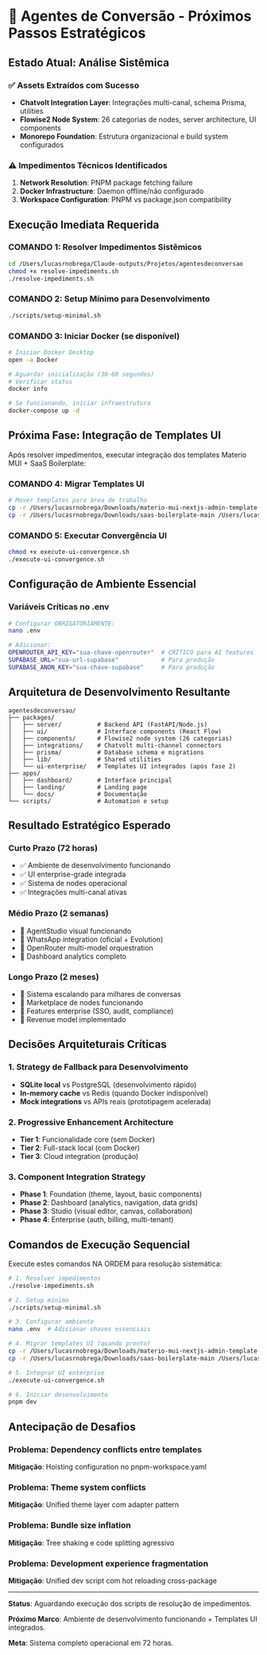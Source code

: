 # 🎯 Agentes de Conversão - Próximos Passos Estratégicos

## Estado Atual: Análise Sistêmica

### ✅ Assets Extraídos com Sucesso
- **Chatvolt Integration Layer**: Integrações multi-canal, schema Prisma, utilities
- **Flowise2 Node System**: 26 categorias de nodes, server architecture, UI components
- **Monorepo Foundation**: Estrutura organizacional e build system configurados

### ⚠️ Impedimentos Técnicos Identificados
1. **Network Resolution**: PNPM package fetching failure
2. **Docker Infrastructure**: Daemon offline/não configurado
3. **Workspace Configuration**: PNPM vs package.json compatibility

## Execução Imediata Requerida

### COMANDO 1: Resolver Impedimentos Sistêmicos
```bash
cd /Users/lucasrnobrega/Claude-outputs/Projetos/agentesdeconversao
chmod +x resolve-impediments.sh
./resolve-impediments.sh
```

### COMANDO 2: Setup Mínimo para Desenvolvimento
```bash
./scripts/setup-minimal.sh
```

### COMANDO 3: Iniciar Docker (se disponível)
```bash
# Iniciar Docker Desktop
open -a Docker

# Aguardar inicialização (30-60 segundos)
# Verificar status
docker info

# Se funcionando, iniciar infraestrutura
docker-compose up -d
```

## Próxima Fase: Integração de Templates UI

Após resolver impedimentos, executar integração dos templates Materio MUI + SaaS Boilerplate:

### COMANDO 4: Migrar Templates UI
```bash
# Mover templates para área de trabalho
cp -r /Users/lucasrnobrega/Downloads/materio-mui-nextjs-admin-template-free /Users/lucasrnobrega/Claude-outputs/Projetos/
cp -r /Users/lucasrnobrega/Downloads/saas-boilerplate-main /Users/lucasrnobrega/Claude-outputs/Projetos/
```

### COMANDO 5: Executar Convergência UI
```bash
chmod +x execute-ui-convergence.sh
./execute-ui-convergence.sh
```

## Configuração de Ambiente Essencial

### Variáveis Críticas no .env
```bash
# Configurar OBRIGATORIAMENTE:
nano .env

# Adicionar:
OPENROUTER_API_KEY="sua-chave-openrouter"  # CRÍTICO para AI features
SUPABASE_URL="sua-url-supabase"            # Para produção
SUPABASE_ANON_KEY="sua-chave-supabase"     # Para produção
```

## Arquitetura de Desenvolvimento Resultante

```
agentesdeconversao/
├── packages/
│   ├── server/          # Backend API (FastAPI/Node.js)
│   ├── ui/              # Interface components (React Flow)
│   ├── components/      # Flowise2 node system (26 categorias)
│   ├── integrations/    # Chatvolt multi-channel connectors
│   ├── prisma/          # Database schema e migrations
│   ├── lib/             # Shared utilities
│   └── ui-enterprise/   # Templates UI integrados (após fase 2)
├── apps/
│   ├── dashboard/       # Interface principal
│   ├── landing/         # Landing page
│   └── docs/            # Documentação
└── scripts/             # Automation e setup
```

## Resultado Estratégico Esperado

### Curto Prazo (72 horas)
- ✅ Ambiente de desenvolvimento funcionando
- ✅ UI enterprise-grade integrada
- ✅ Sistema de nodes operacional
- ✅ Integrações multi-canal ativas

### Médio Prazo (2 semanas)
- 🎯 AgentStudio visual funcionando
- 🎯 WhatsApp integration (oficial + Evolution)
- 🎯 OpenRouter multi-model orquestration
- 🎯 Dashboard analytics completo

### Longo Prazo (2 meses)
- 🚀 Sistema escalando para milhares de conversas
- 🚀 Marketplace de nodes funcionando
- 🚀 Features enterprise (SSO, audit, compliance)
- 🚀 Revenue model implementado

## Decisões Arquiteturais Críticas

### 1. Strategy de Fallback para Desenvolvimento
- **SQLite local** vs PostgreSQL (desenvolvimento rápido)
- **In-memory cache** vs Redis (quando Docker indisponível)
- **Mock integrations** vs APIs reais (prototipagem acelerada)

### 2. Progressive Enhancement Architecture
- **Tier 1**: Funcionalidade core (sem Docker)
- **Tier 2**: Full-stack local (com Docker)
- **Tier 3**: Cloud integration (produção)

### 3. Component Integration Strategy
- **Phase 1**: Foundation (theme, layout, basic components)
- **Phase 2**: Dashboard (analytics, navigation, data grids)
- **Phase 3**: Studio (visual editor, canvas, collaboration)
- **Phase 4**: Enterprise (auth, billing, multi-tenant)

## Comandos de Execução Sequencial

Execute estes comandos NA ORDEM para resolução sistemática:

```bash
# 1. Resolver impedimentos
./resolve-impediments.sh

# 2. Setup mínimo
./scripts/setup-minimal.sh

# 3. Configurar ambiente
nano .env  # Adicionar chaves essenciais

# 4. Migrar templates UI (quando pronto)
cp -r /Users/lucasrnobrega/Downloads/materio-mui-nextjs-admin-template-free /Users/lucasrnobrega/Claude-outputs/Projetos/
cp -r /Users/lucasrnobrega/Downloads/saas-boilerplate-main /Users/lucasrnobrega/Claude-outputs/Projetos/

# 5. Integrar UI enterprise
./execute-ui-convergence.sh

# 6. Iniciar desenvolvimento
pnpm dev
```

## Antecipação de Desafios

### Problema: Dependency conflicts entre templates
**Mitigação**: Hoisting configuration no pnpm-workspace.yaml

### Problema: Theme system conflicts
**Mitigação**: Unified theme layer com adapter pattern

### Problema: Bundle size inflation
**Mitigação**: Tree shaking e code splitting agressivo

### Problema: Development experience fragmentation
**Mitigação**: Unified dev script com hot reloading cross-package

---

**Status**: Aguardando execução dos scripts de resolução de impedimentos.

**Próximo Marco**: Ambiente de desenvolvimento funcionando + Templates UI integrados.

**Meta**: Sistema completo operacional em 72 horas.
